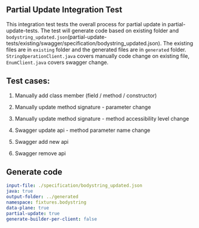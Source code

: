 ## Partial Update Integration Test

This integration test tests the overall process for partial update in partial-update-tests. The test will generate code based on existing folder and `bodystring_updated.json`(partial-update-tests/existing/swagger/specification/bodystring_updated.json). The existing files are in `existing` folder and the generated files are in `generated` folder. `StringOperationClient.java` covers manually code change on existing file, `EnumClient.java` covers swagger change.

## Test cases:

1. Manually add class member (field / method / constructor)

2. Manually update method signature - parameter change

3. Manually update method signature -  method accessibility level change

4. Swagger update api - method parameter name change

5. Swagger add new api

6. Swagger remove api

  
## Generate code
```yaml
input-file: ./specification/bodystring_updated.json
java: true
output-folder: ../generated
namespace: fixtures.bodystring
data-plane: true
partial-update: true
generate-builder-per-client: false
```
